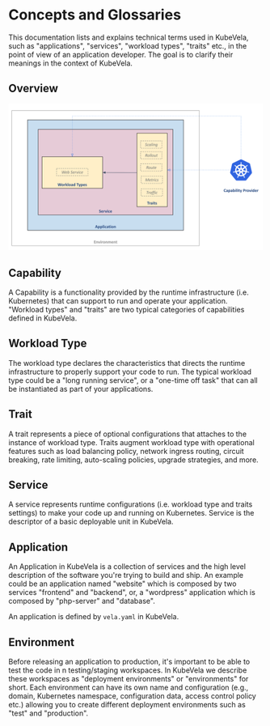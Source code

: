 # Concepts and Glossaries

This documentation lists and explains technical terms used in KubeVela, such as "applications", "services", "workload types", "traits" etc., in the point of view of an application developer. The goal is to clarify their meanings in the context of KubeVela.

## Overview

![alt](../resources/concepts.png)

## Capability
A Capability is a functionality provided by the runtime infrastructure (i.e. Kubernetes) that can support to run and operate your application. "Workload types" and "traits" are two typical categories of capabilities defined in KubeVela.

## Workload Type
The workload type declares the characteristics that directs the runtime infrastructure to properly support your code to run. The typical workload type could be a "long running service", or a "one-time off task" that can all be instantiated as part of your applications.

## Trait
A trait represents a piece of optional configurations that attaches to the instance of workload type. Traits augment workload type with operational features such as load balancing policy, network ingress routing, circuit breaking, rate limiting, auto-scaling policies, upgrade strategies, and more.

## Service
A service represents runtime configurations (i.e. workload type and traits settings) to make your code up and running on Kubernetes. Service is the descriptor of a basic deployable unit in KubeVela.

## Application
An Application in KubeVela is a collection of services and the high level description of the software you're trying to build and ship. An example could be an application named "website" which is composed by two services "frontend" and "backend", or, a "wordpress" application which is composed by "php-server" and "database".

An application is defined by `vela.yaml` in KubeVela.

## Environment
Before releasing an application to production, it's important to be able to test the code in n testing/staging workspaces. In KubeVela we describe these workspaces as "deployment environments" or "environments" for short. Each environment can have its own name and configuration (e.g., domain, Kubernetes namespace, configuration data, access control policy etc.) allowing you to create different deployment environments such as "test" and "production". 

